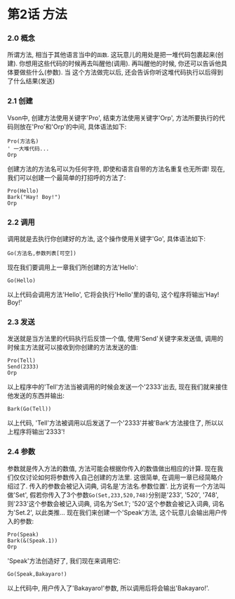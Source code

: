 # 第2话 方法

### 2.0 概念
所谓方法, 相当于其他语言当中的`函数`. 这玩意儿的用处是把一堆代码包裹起来(创建). 你想用这些代码的时候再去叫醒他(调用). 再叫醒他的时候, 你还可以告诉他具体要做些什么(参数). 当
这个方法做完以后, 还会告诉你听这堆代码执行以后得到了什么结果(发送)

### 2.1 创建
Vson中, 创建方法使用关键字'Pro', 结束方法使用关键字'Orp', 方法所要执行的代码则放在'Pro'和'Orp'的中间, 具体语法如下:
```
Pro(方法名)
' 一大堆代码...
Orp
```
创建方法的方法名可以为任何字符, 即使和语言自带的方法名重复也无所谓! 现在, 我们可以创建一个最简单的打招呼的方法了:
```
Pro(Hello)
Bark("Hay! Boy!")
Orp
```

### 2.2 调用
调用就是去执行你创建好的方法, 这个操作使用关键字'Go', 具体语法如下:
```
Go(方法名,参数列表[可空])
```
现在我们要调用上一章我们所创建的方法'Hello':
```
Go(Hello)
```
以上代码会调用方法'Hello', 它将会执行'Hello'里的语句, 这个程序将输出'Hay! Boy!'

### 2.3 发送
发送就是当方法里的代码执行后反馈一个值, 使用'Send'关键字来发送值, 调用的时候主方法就可以接收到你创建的方法发送的值:
```
Pro(Tell)
Send(2333)
Orp
```
以上程序中的'Tell'方法当被调用的时候会发送一个'2333'出去, 现在我们就来接住他发送的东西并输出:
```
Bark(Go(Tell))
```
以上代码, 'Tell'方法被调用以后发送了一个'2333'并被'Bark'方法接住了, 所以以上程序将输出'2333'!

### 2.4 参数
参数就是传入方法的数值, 方法可能会根据你传入的数值做出相应的计算. 现在我们仅仅讨论如何将参数传入自己创建的方法里. 
这很简单, 在调用一章已经简略介绍过了. 传入的参数会被记入词典, 词名是'方法名.参数位置'. 比方说有一个方法叫做'Set', 假若你传入了3个参数`Go(Set,233,520,748)`分别是'233', '520', '748', 则'233'这个参数会被记入词典, 词名为'Set.1'; '520'这个参数会被记入词典, 词名为'Set.2', 以此类推... 现在我们来创建一个'Speak'方法, 这个玩意儿会输出用户传入的参数:
```
Pro(Speak)
Bark(&(Speak.1))
Orp
```
'Speak'方法创造好了, 我们现在来调用它:
```
Go(Speak,Bakayaro!)
```
以上代码中, 用户传入了'Bakayaro!'参数, 所以调用后将会输出'Bakayaro!'.

